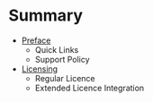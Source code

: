 # Summary

* [Preface](README.md)
   * Quick Links
   * Support Policy
* [Licensing](chapter1.md)
   * Regular Licence
   * Extended Licence Integration

